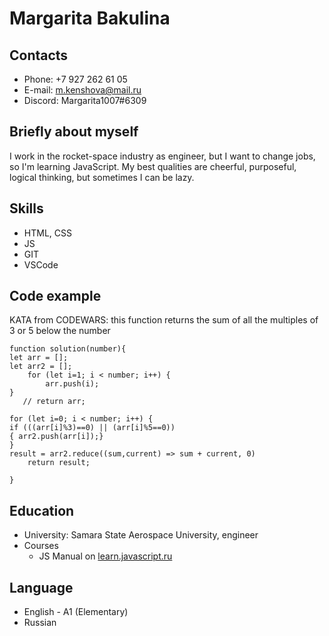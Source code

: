 # Margarita Bakulina
## Contacts
* Phone: +7 927 262 61 05
* E-mail: [m.kenshova@mail.ru](m.kenshova@mail.ru "e-mail")
* Discord: Margarita1007#6309
## Briefly about myself
I work in the rocket-space industry as engineer, but I want to change jobs, so I'm learning JavaScript.
My best qualities are cheerful, purposeful, logical thinking, but sometimes I can be lazy.
## Skills
* HTML, CSS
* JS
* GIT
* VSCode
## Code example
KATA from CODEWARS: this function returns the sum of all the multiples of 3 or 5 below the number
```
function solution(number){
let arr = [];
let arr2 = [];
    for (let i=1; i < number; i++) {
        arr.push(i);  
} 
   // return arr;
    
for (let i=0; i < number; i++) {
if (((arr[i]%3)==0) || (arr[i]%5==0))
{ arr2.push(arr[i]);}
}
result = arr2.reduce((sum,current) => sum + current, 0)
    return result;
    
}
```
## Education
* University: Samara State Aerospace University, engineer
* Courses
  * JS Manual on [learn.javascript.ru](learn.javascript.ru)
## Language
* English - A1 (Elementary)
* Russian 